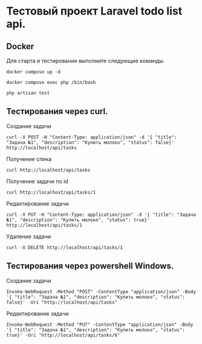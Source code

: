 # Тестовый проект Laravel todo list api.


## Docker

Для старта и тестирования выполните следующие команды.

```
docker compose up -d
```

```
docker compose exec php /bin/bash
```

```
php artisan test
```


## Тестирования через curl.

Создание задачи
```
curl -X POST -H "Content-Type: application/json" -d '{ "title": "Задача №1", "description": "Купить молоко", "status": false}' http://localhost/api/tasks
```

Получение спика
```
curl http://localhost/api/tasks
```

Получение задачи по id
```
curl http://localhost/api/tasks/1
```

Редактирование задачи
```
curl -X PUT -H "Content-Type: application/json" -d '{ "title": "Задача №1", "description": "Купить молоко", "status": true}' http://localhost/api/tasks/1
```

Удаление задачи
```
curl -X DELETE http://localhost/api/tasks/1
```


## Тестирования через powershell Windows.

Создание задачи
```
Invoke-WebRequest -Method "POST" -ContentType "application/json" -Body '{ "title": "Задача №1", "description": "Купить молоко", "status": false}' -Uri "http://localhost/api/tasks"
```

Редактирование задачи
```
Invoke-WebRequest -Method "PUT" -ContentType "application/json" -Body '{ "title": "Задача №1", "description": "Купить молоко", "status": true}' -Uri "http://localhost/api/tasks/6"
```
